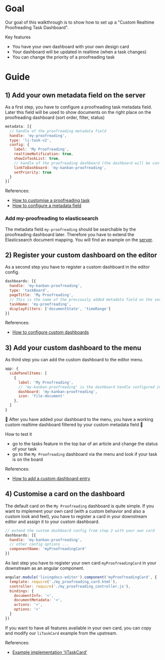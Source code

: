 # Goal

Our goal of this walkthrough is to show how to set up a "Custom Realtime Proofreading Task Dashboard".

Key features
- You have your own dashboard with your own design card
- Your dashboard will be updated in realtime (when a task changes)
- You can change the priority of a proofreading task

# Guide

## 1) Add your own metadata field on the server

As a first step, you have to configure a proofreading task metadata field. Later this field will be used to show documents on the right place on the proofreading dashboard (sort order, filter, status)

```js
metadata: [{
  // handle of the proofreading metadata field
  handle: 'my-proofreading',
  type: 'li-task-v2',
  config: {
    label: 'My Proofreading',
    realtimeNotification: true,
    showInTaskList: true,
    // handle of the proofreading dashboard (the dashboard will be configured later in the editor)
    linkToDashboard: 'my-kanban-proofreading',
    setPriority: true
  }
}]
```

References:
- [How to customise a proofreading task](./add-custom-proofreading-task.md)
- [How to configure a metadata field](../reference-docs/server-configuration/metadata)

### Add my-proofreading to elasticsearch
The metadata field `my-proofreading` should be searchable by the proofreading dashboard later. Therefore you have to extend the Elasticsearch document mapping. 
You will find an example on the [server](https://github.com/livingdocsIO/livingdocs-server/blob/be923b40b47bb1d27d5f63d65c9548928c28890f/example-server/metadata/es_metadata_mapping_v6.json#L111-L166).

## 2) Register your custom dashboard on the editor

As a second step you have to register a custom dashboard in the editor config.

```js
dashboards: [{
  handle: 'my-kanban-proofreading',
  type: 'taskBoard',
  pageTitle: 'My Proofreading',
  // This is the name of the previously added metadata field on the server
  taskName: 'my-proofreading',
  displayFilters: ['documentState', 'timeRange']
}]
```

References:
- [How to configure custom dashboards](../reference-docs/project-config/editor_settings.md#dashboards)

## 3) Add your custom dashboard to the menu

As third step you can add the custom dashboard to the editor menu.

```js
app: {
  sidePanelItems: [
    {
      label: 'My Proofreading',
      // 'my-kanban-proofreading' is the dashboard handle configured in the last step
      dashboard: 'my-kanban-proofreading',
      icon: 'file-document'
    },
  ]
}
```

:tada: After you have added your dashboard to the menu, you have a working custom realtime dashboard filtered by your custom metadata field :tada:

How to test it
- go to the tasks feature in the top bar of an article and change the status of your task
- go to the `My Proofreading` dashboard via the menu and look if your task is on the board

References:
- [How to add a custom dashboard entry](../reference-docs/project-config/editor_settings.md#dashboards)


## 4) Customise a card on the dashboard

The default card on the `My Proofreading` dashboard is quite simple. If you want to implement your own card (with a custom behavior and also a custom look and feel), you have to register a card in your downstream editor and assign it to your custom dashboard.

```js
// extend the custom dashboard config from step 2 with your own card
dashboards: [{
  handle: 'my-kanban-proofreading',
  // other config options ...
  componentName: 'myProofreadingCard'
}]
```

As last step you have to register your own card `myProofreadingCard` in your downstream as an angular component.

```js
angular.module('livingdocs-editor').component('myProofreadingCard', {
  template: require('./my_proofreading_card.html'),
  controller: require('./my_proofreading_controller.js'),
  bindings: {
    documentInfo: '<',
    documentMetadata: '<',
    actions: '<',
    options: '<'
  }
})
```

If you want to have all features available in your own card, you can copy and modify our `liTaskCard` example from the upstream.

References:
- [Example implementation 'liTaskCard'](https://github.com/livingdocsIO/livingdocs-editor/blob/f21c4c2ff6250f99f789a4e3528b76e3c3510b48/app/features/search/document_cards/li_task_card/li_task_card.js)


